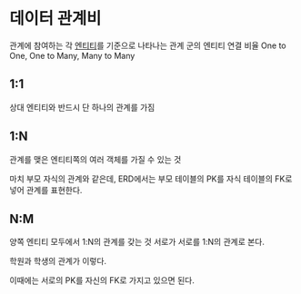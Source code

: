 # 데이터 관계비
관계에 참여하는 각 [엔티티](Entity)를 기준으로 나타나는 관계 군의 엔티티 연결 비율
One to One, One to Many, Many to Many

## 1:1
상대 엔티티와 반드시 단 하나의 관계를 가짐

## 1:N
관계를 맺은 엔티티쪽의 여러 객체를 가질 수 있는 것

마치 부모 자식의 관계와 같은데, ERD에서는 부모 테이블의 PK를 자식 테이블의 FK로 넣어 관계를 표현한다.

## N:M
양쪽 엔티티 모두에서 1:N의 관계를 갖는 것 서로가 서로를 1:N의 관계로 본다.

학원과 학생의 관계가 이렇다.

이때에는 서로의 PK를 자신의 FK로 가지고 있으면 된다.